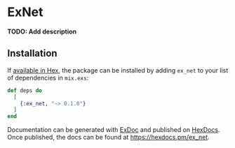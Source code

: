 # ExNet

**TODO: Add description**

## Installation

If [available in Hex](https://hex.pm/docs/publish), the package can be installed
by adding `ex_net` to your list of dependencies in `mix.exs`:

```elixir
def deps do
  [
    {:ex_net, "~> 0.1.0"}
  ]
end
```

Documentation can be generated with [ExDoc](https://github.com/elixir-lang/ex_doc)
and published on [HexDocs](https://hexdocs.pm). Once published, the docs can
be found at <https://hexdocs.pm/ex_net>.

